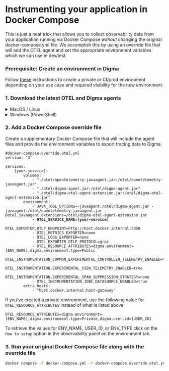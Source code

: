 # Instrumenting your application in Docker Compose

This is just a neat trick that allows you to collect observability data from your application running via Docker Compose _without_ changing the original docker-compose.yml file. We accomplish this by using an override file that will add the OTEL agent and set the appropriate environment variables which we can use in dev/test.&#x20;

### Prerequisite: Create an environment in Digma

Follow [these](../../digma-core-concepts/environments.md#how-to-create-environments) instructions to create a private or CI/prod environment depending on your use case and required visibility for the new environment.&#x20;

### 1. Download the latest OTEL and Digma agents

<details>

<summary>MacOS / Linux</summary>

<pre data-overflow="wrap"><code><strong>curl --create-dirs -O -L --output-dir ./otel https://github.com/open-telemetry/opentelemetry-java-instrumentation/releases/download/v2.1.0/opentelemetry-javaagent.jar
</strong>
curl --create-dirs -O -L --output-dir ./otel https://github.com/digma-ai/otel-java-instrumentation/releases/latest/download/digma-otel-agent-extension.jar

curl --create-dirs -O -L --output-dir ./otel https://github.com/digma-ai/digma-agent/releases/latest/download/digma-agent.jar
</code></pre>

</details>

<details>

<summary>Windows (PowerShell)</summary>

```powershell
# Create the directory if it doesn't exist
New-Item -ItemType Directory -Force -Path .\otel

# Download the first file
Invoke-WebRequest -Uri "https://github.com/open-telemetry/opentelemetry-java-instrumentation/releases/download/v2.1.0/opentelemetry-javaagent.jar" -OutFile .\otel\opentelemetry-javaagent.jar

# Download the second file
Invoke-WebRequest -Uri "https://github.com/digma-ai/otel-java-instrumentation/releases/latest/download/digma-otel-agent-extension.jar" -OutFile .\otel\digma-otel-agent-extension.jar

# Download the third file
Invoke-WebRequest -Uri "https://github.com/digma-ai/digma-agent/releases/latest/download/digma-agent.jar" -OutFile .\otel\digma-agent.jar
```

</details>

### 2. Add a Docker Compose override file

Create a supplementary Docker Compose file that will include the agent files and provide the environment variables to export tracing data to Digma.

<pre class="language-yaml"><code class="lang-yaml">#docker-compose.override.otel.yml 
version: '3' 

services: 
    [your-service]: 
        volumes: 
            - "./otel/opentelemetry-javaagent.jar:/otel/opentelemetry-javaagent.jar" 
            - "./otel/digma-agent.jar:/otel/digma-agent.jar" 
            - "./otel/digma-otel-agent-extension.jar:/otel/digma-otel-agent-extension.jar" 
        environment:
            - JAVA_TOOL_OPTIONS=-javaagent:/otel/digma-agent.jar -javaagent:/otel/opentelemetry-javaagent.jar -Dotel.javaagent.extensions=/otel/digma-otel-agent-extension.jar
<strong>            - OTEL_SERVICE_NAME=[your-service]
</strong>            - OTEL_EXPORTER_OTLP_ENDPOINT=http://host.docker.internal:5050
            - OTEL_METRICS_EXPORTER=none
            - OTEL_LOGS_EXPORTER=none
            - OTEL_EXPORTER_OTLP_PROTOCOL=grpc
            - OTEL_RESOURCE_ATTRIBUTES=digma.environment=[ENV_NAME],digma.environment.type=Public
            - OTEL_INSTRUMENTATION_COMMON_EXPERIMENTAL_CONTROLLER_TELEMETRY_ENABLED=true
            - OTEL_INSTRUMENTATION.EXPERIMENTAL_VIEW_TELEMETRY_ENABLED=true
            - OTEL_INSTRUMENTATION.EXPERIMENTAL_SPAN_SUPPRESSION_STRATEGY=none
            - OTEL_INSTRUMENTATION_JDBC_DATASOURCE_ENABLED=true
        extra_hosts:
            - "host.docker.internal:host-gateway"
</code></pre>

If you've created a private environment, use the following value for `OTEL_RESOURCE_ATTRIBUTES` instead of what is listed above:

`OTEL_RESOURCE_ATTRIBUTES=digna.environment=[ENV_NAME],digma.environment.type=Private,digma.user.id=[USER_ID]`          &#x20;

To retrieve the values for ENV\_NAME, USER\_ID, or ENV\_TYPE click on the `How to setup` option in the observability panel on the environment tab.

### 3. Run your original Docker Compose file along with the override file

```bash
docker compose -f docker-compose.yml -f docker-compose.override.otel.yml up -d
```
